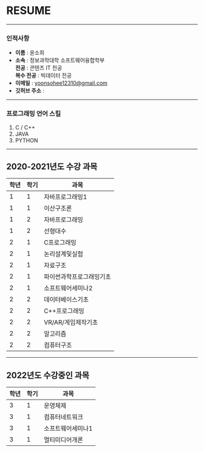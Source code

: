 # RESUME
---
### 인적사항

* **이름** : 윤소희
* **소속** : 정보과학대학 소프트웨어융합학부  
  **전공** : 콘텐츠 IT 전공  
  **복수 전공** : 빅데이터 전공 
* **이메일** : yoonsohee12310@gmail.com
* **깃허브 주소** : 

-------------------
### 프로그래밍 언어 스킬  
1. C / C++
2. JAVA
3. PYTHON

-------------------
## 2020-2021년도 수강 과목 

|학년|학기|과목| 
|---|---|---|
|1|1|자바프로그래밍1| 
|1|1|이산구조론|
|1|2|자바프로그래밍|
|1|2|선형대수|
|2|1|C프로그래밍| 
|2|1|논리설계및실험|
|2|1|자료구조|
|2|1|파이썬과학프로그래밍기초|
|2|1|소프트웨어세미나2|
|2|2|데이터베이스기초|
|2|2|C++프로그래밍|
|2|2|VR/AR/게임제작기초|
|2|2|알고리즘|
|2|2|컴퓨터구조|

-------------------

## 2022년도 수강중인 과목
|학년|학기|과목|
|---|---|---|
|3|1|운영체제|
|3|1|컴퓨터네트워크|
|3|1|소프트웨어세미나1|
|3|1|멀티미디어개론|
